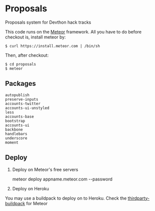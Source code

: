 Proposals
=========

Proposals system for Devthon hack tracks

This code runs on the [Meteor](http://meteor.com) framework. All you have to do before checkout is, install meteor by:

    $ curl https://install.meteor.com | /bin/sh

Then, after checkout:

    $ cd proposals
    $ meteor

Packages
--------

    autopublish
    preserve-inputs
    accounts-twitter
    accounts-ui-unstyled
    less
    accounts-base
    bootstrap
    accounts-ui
    backbone
    handlebars
    underscore
    moment

Deploy
--------

1. Deploy on Meteor's free servers

    meteor deploy appname.meteor.com --password

2. Deploy on Heroku

You may use a buildpack to deploy on to Heroku. Check the [thirdparty-buildpack](https://github.com/jordansissel/heroku-buildpack-meteor) for Meteor
